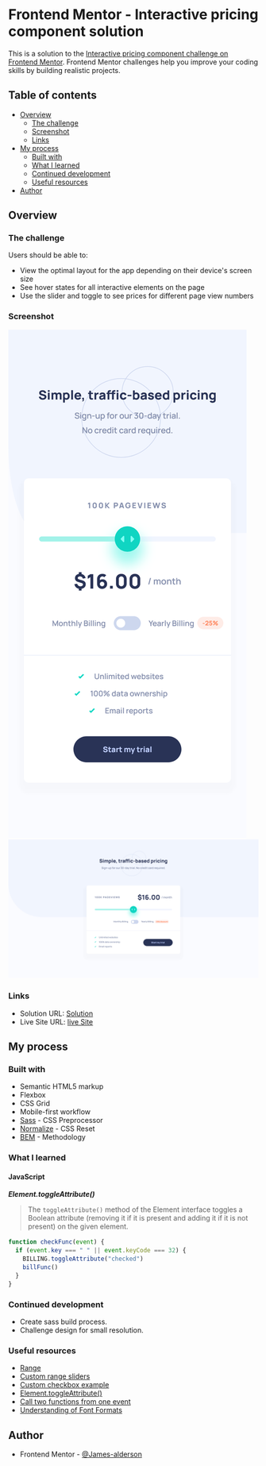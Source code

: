 # Frontend Mentor - Interactive pricing component solution

This is a solution to the [Interactive pricing component challenge on Frontend Mentor](https://www.frontendmentor.io/challenges/interactive-pricing-component-t0m8PIyY8). Frontend Mentor challenges help you improve your coding skills by building realistic projects. 

## Table of contents

- [Overview](#overview)
  - [The challenge](#the-challenge)
  - [Screenshot](#screenshot)
  - [Links](#links)
- [My process](#my-process)
  - [Built with](#built-with)
  - [What I learned](#what-i-learned)
  - [Continued development](#continued-development)
  - [Useful resources](#useful-resources)
- [Author](#author)

## Overview

### The challenge

Users should be able to:

- View the optimal layout for the app depending on their device's screen size
- See hover states for all interactive elements on the page
- Use the slider and toggle to see prices for different page view numbers

### Screenshot

![](./assets/screenshots/mobile-design.png)
![](./assets/screenshots/desktop-design.png)

### Links

- Solution URL: [Solution](https://www.frontendmentor.io/solutions/interactive-pricing-component-XYSAR1FpH1)
- Live Site URL: [live Site](https://james-alderson.github.io/Frontend-Mentor/Solutions/12-Interactive-pricing-component/index.html)

## My process

### Built with

- Semantic HTML5 markup
- Flexbox
- CSS Grid
- Mobile-first workflow
- [Sass](https://sass-lang.com/) - CSS Preprocessor
- [Normalize](https://necolas.github.io/normalize.css/) - CSS Reset
- [BEM](https://en.bem.info/methodology/) - Methodology

### What I learned

#### JavaScript

***Element.toggleAttribute()***

> The `toggleAttribute()` method of the Element interface toggles a Boolean attribute (removing it if it is present and adding it if it is not present) on the given element. 

```js
function checkFunc(event) {
  if (event.key === " " || event.keyCode === 32) {
    BILLING.toggleAttribute("checked")
    billFunc()
  }
}
```

### Continued development

- Create sass build process.
- Challenge design for small resolution.

### Useful resources

- [Range](https://developer.mozilla.org/en-US/docs/Web/HTML/Element/input/range)
- [Custom range sliders](https://www.w3schools.com/howto/howto_js_rangeslider.asp)
- [Custom checkbox example](https://codepen.io/mburnette/pen/LxNxNg/?editors=1100)
- [Element.toggleAttribute()](https://developer.mozilla.org/en-US/docs/Web/API/Element/toggleAttribute)
- [Call two functions from one event](https://stackoverflow.com/questions/16025138/call-two-functions-from-same-onclick)
- [Understanding of Font Formats](https://medium.com/@aitareydesign/understanding-of-font-formats-ttf-otf-woff-eot-svg-e55e00a1ef2)

## Author

- Frontend Mentor - [@James-alderson](https://www.frontendmentor.io/profile/James-alderson)
